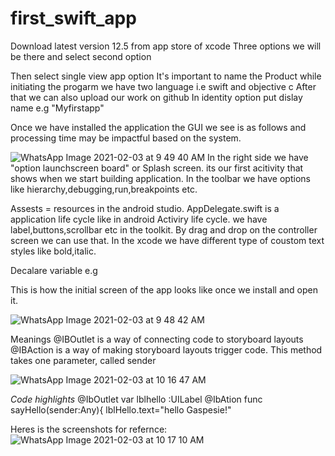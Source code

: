 # first_swift_app
Download latest version 12.5 from app store of xcode
Three options we will be there and select second option

Then select single view app option
It's important to name the Product while initiating the progarm
we have two language i.e swift and objective c
After that we can also upload our work on github
In identity option put dislay name e.g "Myfirstapp"

Once we have installed the application the GUI we see is as follows and processing time may be impactful based on the system.

![WhatsApp Image 2021-02-03 at 9 49 40 AM](https://user-images.githubusercontent.com/75639402/106835519-76745e80-6665-11eb-94ec-6b7b02d8ea36.jpeg)
In the right side we have "option launchscreen board" or Splash screen. its our first acitivity that shows when we start building application.
In the toolbar we have options like hierarchy,debugging,run,breakpoints etc.



Assests = resources in the android studio.
AppDelegate.swift is a application life cycle like in android Activiry life cycle.
we have label,buttons,scrollbar etc in the toolkit. By drag and drop on the controller screen we can use that.
In the xcode we have different type of coustom text styles like bold,italic.

Decalare variable e.g 

This is how the initial screen of the app looks like once we install and open it.

![WhatsApp Image 2021-02-03 at 9 48 42 AM](https://user-images.githubusercontent.com/75639402/106776165-d0e3cf80-6611-11eb-9586-a495496ff4bf.jpeg)

Meanings
@IBOutlet is a way of connecting code to storyboard layouts
@IBAction is a way of making storyboard layouts trigger code. This method takes one parameter, called sender


![WhatsApp Image 2021-02-03 at 10 16 47 AM](https://user-images.githubusercontent.com/74370312/106837207-6c079400-6668-11eb-9c8c-5238abc7a8bd.jpeg)


_*Code highlights*_
@IbOutlet var lblhello :UILabel
@IbAtion  func sayHello(sender:Any){
lblHello.text="hello Gaspesie!"

Heres is the screenshots for refernce:
![WhatsApp Image 2021-02-03 at 10 17 10 AM](https://user-images.githubusercontent.com/74370241/106775856-855d1000-6669-11eb-8a25-5084027362f2.jpeg)




